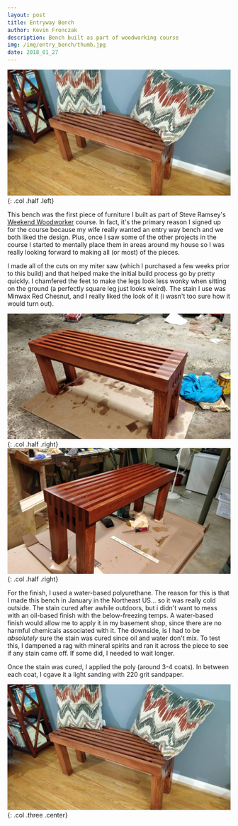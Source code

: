 ```yaml
---
layout: post
title: Entryway Bench
author: Kevin Fronczak
description: Bench built as part of woodworking course
img: /img/entry_bench/thumb.jpg
date: 2018_01_27
---
```


![Entryway Bench](/img/entry_bench/bench_staged.jpg "Entryway Bench"){: .col .half .left}

This bench was the first piece of furniture I built as part of Steve Ramsey's [Weekend Woodworker](https://theweekendwoodworker.com) course.  In fact, it's the primary reason I signed up for the course because my wife really wanted an entry way bench and we both liked the design.  Plus, once I saw some of the other projects in the course I started to mentally place them in areas around my house so I was really looking forward to making all (or most) of the pieces.

I made all of the cuts on my miter saw (which I purchased a few weeks prior to this build) and that helped make the initial build process go by pretty quickly.  I chamfered the feet to make the legs look less wonky when sitting on the ground (a perfectly square leg just looks weird).  The stain I use was Minwax Red Chesnut, and I really liked the look of it (i wasn't too sure how it would turn out).

![Bench post stain](/img/entry_bench/bench_stain.jpg "Bench post-stain"){: .col .half .right}
![Bench with water-base finish](/img/entry_bench/bench_finish.jpg "Bench with water-base finish"){: .col .half .right}

For the finish, I used a water-based polyurethane.  The reason for this is that I made this bench in January in the Northeast US... so it was really cold outside.  The stain cured after awhile outdoors, but i didn't want to mess with an oil-based finish with the below-freezing temps.  A water-based finish would allow me to apply it in my basement shop, since there are no harmful chemicals associated with it.  The downside, is I had to be *absolutely* sure the stain was cured since oil and water don't mix.  To test this, I dampened a rag with mineral spirits and ran it across the piece to see if any stain came off.  If some did, I needed to wait longer.

Once the stain was cured, I applied the poly (around 3-4 coats).  In between each coat, I cgave it a light sanding with 220 grit sandpaper.


![Completed Entry Bench](/img/entry_bench/bench_staged.jpg "Completed entry bench"){: .col .three .center}
